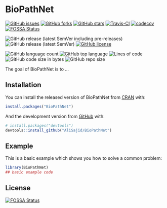 
<!-- README.md is generated from README.Rmd. Please edit that file -->

# BioPathNet

<!-- badges: start -->

<!-- [![DOI](https://zenodo.org/badge/301042598.svg)](https://zenodo.org/badge/latestdoi/301042598) -->

[![GitHub
issues](https://img.shields.io/github/issues/AliSajid/BioPathNet)](https://github.com/AliSajid/BioPathNet/issues)
[![GitHub
forks](https://img.shields.io/github/forks/AliSajid/BioPathNet)](https://github.com/AliSajid/BioPathNet/network)
[![GitHub
stars](https://img.shields.io/github/stars/AliSajid/BioPathNet)](https://github.com/AliSajid/BioPathNet/stargazers)
[![Travis-CI](https://img.shields.io/travis/com/AliSajid/BioPathNet)]()
[![codecov](https://codecov.io/gh/AliSajid/BioPathNet/branch/main/graph/badge.svg?token=HP1VFCRZ0M)]()
[![FOSSA
Status](https://app.fossa.com/api/projects/git%2Bgithub.com%2FAliSajid%2FBioPathNet.svg?type=shield)](https://app.fossa.com/projects/git%2Bgithub.com%2FAliSajid%2FBioPathNet?ref=badge_shield)

![GitHub release (latest SemVer including
pre-releases)](https://img.shields.io/github/v/release/AliSajid/BioPathNet?include_prereleases&label=latest-release)
![GitHub release (latest
SemVer)](https://img.shields.io/github/v/release/AliSajid/BioPathNet?label=latest-stable)
[![GitHub
license](https://img.shields.io/github/license/AliSajid/BioPathNet)](https://github.com/AliSajid/BioPathNet/blob/main/LICENSE)

![GitHub language
count](https://img.shields.io/github/languages/count/AliSajid/BioPathNet)
![GitHub top
language](https://img.shields.io/github/languages/top/AliSajid/BioPathNet)
![Lines of
code](https://img.shields.io/tokei/lines/github/AliSajid/BioPathNet)
![GitHub code size in
bytes](https://img.shields.io/github/languages/code-size/AliSajid/BioPathNet)
![GitHub repo
size](https://img.shields.io/github/repo-size/AliSajid/BioPathNet)
<!-- badges: end -->

The goal of BioPathNet is to …

## Installation

You can install the released version of BioPathNet from
[CRAN](https://CRAN.R-project.org) with:

``` r
install.packages("BioPathNet")
```

And the development version from [GitHub](https://github.com/) with:

``` r
# install.packages("devtools")
devtools::install_github("AliSajid/BioPathNet")
```

## Example

This is a basic example which shows you how to solve a common problem:

``` r
library(BioPathNet)
## basic example code
```

## License

[![FOSSA
Status](https://app.fossa.com/api/projects/git%2Bgithub.com%2FAliSajid%2FBioPathNet.svg?type=large)](https://app.fossa.com/projects/git%2Bgithub.com%2FAliSajid%2FBioPathNet?ref=badge_large)
